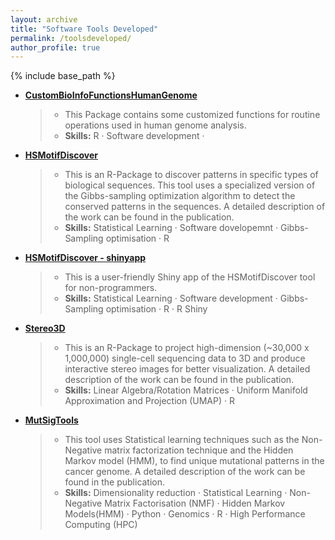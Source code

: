 ```yaml
---
layout: archive
title: "Software Tools Developed"
permalink: /toolsdeveloped/
author_profile: true
---
```


{% include base_path %}

* **[CustomBioInfoFunctionsHumanGenome](https://vinodsinghjnu.github.io/CustomBioInfoFunctionsHumanGenome/articles/CustomBioInfoFunctionsHumanGenome.html#pctoverlap_of_firstgrtosecondgr)**
  <blockquote>

  * This Package contains some customized functions for routine operations used in human genome analysis. 
  * **Skills:** R · Software development ·

  </blockquote>

* **[HSMotifDiscover](https://github.com/bioinfoDZ/HSMotifDiscover)**
  <blockquote>

  * This is an R-Package to discover patterns in specific types of biological sequences. This tool uses a specialized version of the Gibbs-sampling optimization algorithm to detect the conserved patterns in the sequences. A detailed description of the work can be found in the publication. 
  * **Skills:** Statistical Learning · Software dovelopemnt · Gibbs-Sampling optimisation · R

  </blockquote>

* **[HSMotifDiscover - shinyapp](https://hsmotifdiscover.shinyapps.io/HSMotifDiscover_ShinyApp/)**
  <blockquote>
  
  * This is a user-friendly Shiny app of the HSMotifDiscover tool for non-programmers.
  * **Skills:** Statistical Learning · Software development · Gibbs-Sampling optimisation · R · R Shiny

  </blockquote>
  
* **[Stereo3D](https://github.com/bioinfoDZ/Stereo3D)**
  <blockquote>

  * This is an R-Package to project high-dimension (~30,000 x 1,000,000) single-cell sequencing data to 3D and produce interactive stereo images for better visualization. A detailed description of the work can be found in the publication.
  * **Skills:** Linear Algebra/Rotation Matrices · Uniform Manifold Approximation and Projection (UMAP) · R

  </blockquote>

* **[MutSigTools](https://github.com/sjdlabgroup/MutSigTools)**
  <blockquote>

  * This tool uses Statistical learning techniques such as the Non-Negative matrix factorization technique and the Hidden Markov model (HMM), to find unique mutational patterns in the cancer genome. A detailed description of the work can be found in the publication.
  * **Skills:** Dimensionality reduction · Statistical Learning · Non-Negative Matrix Factorisation (NMF) · Hidden Markov Models(HMM) · Python · Genomics · R · High Performance Computing (HPC)

  </blockquote>



